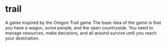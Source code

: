 # trail
A game inspired by the Oregon Trail game
The base idea of the game is that you have a wagon, some people, and the open countryside.
You need to manage resources, make decisions, and all around survive until you reach your destination.
